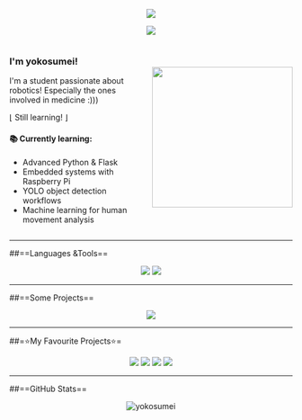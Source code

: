 <!-- 🌟 OPTIONAL STAR LOGO SUS -->
<!--
<p align="center">
  <img src="https://raw.githubusercontent.com/yokosumei/yokosumei/main/assets/star-shell.png" width="120" />
</p>
-->

<p align="center">
  <img src="https://readme-typing-svg.herokuapp.com/?lines=A+long+time+ago...;In+a+galaxy+far+far+away+%3A)&center=true&size=25" />
</p>

<!-- 🌟 OPTIONAL STAR LOGO SUS -->
<!--
<p align="center">
  <img src="https://raw.githubusercontent.com/yokosumei/yokosumei/main/assets/star-shell.png" width="120" />
</p>
-->

<p align="center">
  <img src="https://readme-typing-svg.herokuapp.com/?lines=A+long+time+ago...;In+a+galaxy+far+far+away+%3A)&center=true&size=25" />
</p>

<div style="display: flex; align-items: center; justify-content: space-between; gap: 40px; flex-wrap: wrap;">

  <div style="max-width: 500px; flex: 1;">
    <h3>I'm <strong>yokosumei</strong>!</h3>
    <p> I'm a student passionate about robotics! Especially the ones involved in medicine :)))</p>
    <p>⌊ Still learning! ⌋</p>

   <h4>📚 Currently learning:</h4>
    <ul>
      <li>Advanced Python & Flask</li>
      <li>Embedded systems with Raspberry Pi</li>
      <li>YOLO object detection workflows</li>
      <li>Machine learning for human movement analysis</li>
    </ul>
  </div>

  <div>
    <img src="https://media1.giphy.com/media/v1.Y2lkPTc5MGI3NjExODZqMmM2aHoyNWlsbGQyOGdxNjVkanRsdXEyOWo3MWNyMXQ4OWg3MyZlcD12MV9pbnRlcm5hbF9naWZfYnlfaWQmY3Q9Zw/10fS0TJxfFRDLW/giphy.gif" width="250" />
  </div>

</div>


---

##==Languages &Tools==

<p align="center">
  <img src="https://skillicons.dev/icons?i=python,html,css,js,cpp,pytorch,opencv,raspberrypi,arduino,bash&theme=dark&perline=10" />
  <img src="https://img.shields.io/badge/YOLOv8-vision%20AI-blueviolet?logo=python&logoColor=white" />
</p>

---

##==Some Projects==

<p align="center">
  <img src="https://github-readme-stats.vercel.app/api/pin/?username=yokosumei&repo=yolo-stream-app&theme=react&border_color=61dafb&border_radius=10" />
</p>

---

##=⭐My Favourite Projects⭐=

<p align="center">
  <img src="https://github-readme-stats.vercel.app/api/pin/?username=ultralytics&repo=ultralytics&theme=react&border_color=61dafb&border_radius=10" />
  <img src="https://github-readme-stats.vercel.app/api/pin/?username=tensorflow&repo=models&theme=react&border_color=61dafb&border_radius=10" />
  <img src="https://github-readme-stats.vercel.app/api/pin/?username=openai&repo=openai-python&theme=react&border_color=61dafb&border_radius=10" />
  <img src="https://github-readme-stats.vercel.app/api/pin/?username=processing&repo=p5.js&theme=react&border_color=61dafb&border_radius=10" />
</p>

---

##==GitHub Stats==

<p align="center">
  <img src="https://github-readme-stats.vercel.app/api/top-langs?username=yokosumei&show_icons=true&locale=en&layout=compact" alt="yokosumei" />
</p>

